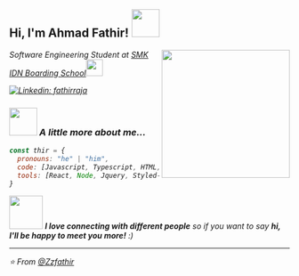 

<h2> Hi, I'm Ahmad Fathir! <img src="https://media.giphy.com/media/mGcNjsfWAjY5AEZNw6/giphy.gif" width="50"></h2>
<img align='right' src="https://media.giphy.com/media/v1.Y2lkPTc5MGI3NjExZTVrOWV3ZHNkenFiZjExb2x1OTMycW5tcnNneXVpMXF0aDdmY2FyNyZlcD12MV9naWZzX3NlYXJjaCZjdD1n/RbDKaczqWovIugyJmW/giphy.gif" width="230">
<p><em>Software Engineering Student at <a href="http://idn.sch.id">SMK IDN Boarding School</a><img src="https://media.giphy.com/media/fYSnHlufseco8Fh93Z/giphy.gif" width="30"></p>

[![Linkedin: fathirraja](https://img.shields.io/badge/-fathirraja-blue?style=flat-square&logo=Linkedin&logoColor=white&link=https:https://www.linkedin.com/in/fathirraja/)](https://www.linkedin.com/in/fathirraja/)

### <img src="https://media.giphy.com/media/VgCDAzcKvsR6OM0uWg/giphy.gif" width="50"> A little more about me...  

```javascript
const thir = {
  pronouns: "he" | "him",
  code: [Javascript, Typescript, HTML, CSS, PHP],
  tools: [React, Node, Jquery, Styled-Components, Laravel],
}
```

<img src="https://media.giphy.com/media/LnQjpWaON8nhr21vNW/giphy.gif" width="60"> <em><b>I love connecting with different people</b> so if you want to say <b>hi, I'll be happy to meet you more!</b> :)</em>

---

⭐️ From [@Zzfathir](https://github.com/Zzfathir)

